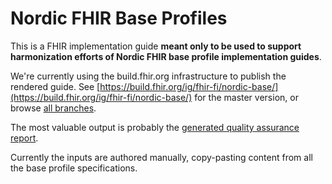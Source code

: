 # Nordic FHIR Base Profiles

This is a FHIR implementation guide **meant only to be used to support harmonization efforts of
Nordic FHIR base profile implementation guides**.

We're currently using the build.fhir.org infrastructure to publish the rendered guide.
See
[https://build.fhir.org/ig/fhir-fi/nordic-base/](https://build.fhir.org/ig/fhir-fi/nordic-base/) for
the master version, or browse
[all branches](https://build.fhir.org/ig/fhir-fi/nordic-base/branches/).

The most valuable output is probably the
[generated quality assurance report](https://build.fhir.org/ig/fhir-fi/nordic-base/qa.html).

Currently the inputs are authored manually, copy-pasting content from all the base profile
specifications.
